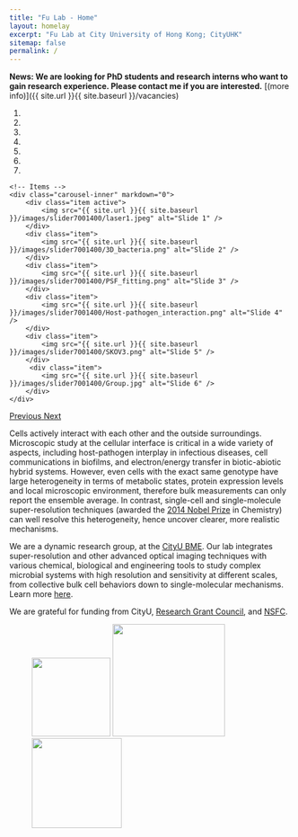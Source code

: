 ```yaml
---
title: "Fu Lab - Home"
layout: homelay
excerpt: "Fu Lab at City University of Hong Kong; CityUHK"
sitemap: false
permalink: /
---
```


**News: We are looking for PhD students and research interns who want to gain research experience. Please contact me if you are interested.** [(more info)]({{ site.url }}{{ site.baseurl }}/vacancies)


<div markdown="0" id="carousel" class="carousel slide" data-ride="carousel" data-interval="4000" data-pause="hover" >
    <!-- Menu -->
    <ol class="carousel-indicators">
        <li data-target="#carousel" data-slide-to="0" class="active"></li>
        <li data-target="#carousel" data-slide-to="1"></li>
        <li data-target="#carousel" data-slide-to="2"></li>
        <li data-target="#carousel" data-slide-to="3"></li>
        <li data-target="#carousel" data-slide-to="4"></li>
        <li data-target="#carousel" data-slide-to="5"></li>
        <li data-target="#carousel" data-slide-to="6"></li>
    </ol>

    <!-- Items -->
    <div class="carousel-inner" markdown="0">
        <div class="item active">
            <img src="{{ site.url }}{{ site.baseurl }}/images/slider7001400/laser1.jpeg" alt="Slide 1" />
        </div>
        <div class="item">
            <img src="{{ site.url }}{{ site.baseurl }}/images/slider7001400/3D_bacteria.png" alt="Slide 2" />
        </div>
        <div class="item">
            <img src="{{ site.url }}{{ site.baseurl }}/images/slider7001400/PSF_fitting.png" alt="Slide 3" />
        </div>
        <div class="item">
            <img src="{{ site.url }}{{ site.baseurl }}/images/slider7001400/Host-pathogen_interaction.png" alt="Slide 4" />
        </div>
        <div class="item">
            <img src="{{ site.url }}{{ site.baseurl }}/images/slider7001400/SKOV3.png" alt="Slide 5" />
        </div>       
         <div class="item">
            <img src="{{ site.url }}{{ site.baseurl }}/images/slider7001400/Group.jpg" alt="Slide 6" />
        </div>
    </div>
  <a class="left carousel-control" href="#carousel" role="button" data-slide="prev">
    <span class="glyphicon glyphicon-chevron-left" aria-hidden="true"></span>
    <span class="sr-only">Previous</span>
  </a>
  <a class="right carousel-control" href="#carousel" role="button" data-slide="next">
    <span class="glyphicon glyphicon-chevron-right" aria-hidden="true"></span>
    <span class="sr-only">Next</span>
  </a>
</div>


Cells actively interact with each other and the outside surroundings. Microscopic study at the cellular interface is critical in a wide variety of aspects, including host-pathogen interplay in infectious diseases, cell communications in biofilms, and electron/energy transfer in biotic-abiotic hybrid systems.  However, even cells with the exact same genotype have large heterogeneity in terms of metabolic states, protein expression levels and local microscopic environment, therefore bulk measurements can only report the ensemble average. In contrast, single-cell and single-molecule super-resolution techniques (awarded the [2014 Nobel Prize](https://www.nobelprize.org/prizes/chemistry/2014/summary/) in Chemistry) can well resolve this heterogeneity, hence uncover clearer, more realistic mechanisms.

We are a dynamic research group, at the [CityU BME](https://www.cityu.edu.hk/bme/). Our lab integrates super-resolution and other advanced optical imaging techniques with various chemical, biological and engineering tools to study complex microbial systems with high resolution and sensitivity at different scales, from collective bulk cell behaviors down to single-molecular mechanisms. Learn more [here](research). 


We are grateful for funding from CityU, [Research Grant Council](https://www.ugc.edu.hk/eng/rgc/), and [NSFC](https://www.nsfc.gov.cn/english/site_1/index.html).



<figure class="fourth">
  <img src="{{ site.url }}{{ site.baseurl }}/images/logopic/CityU_logo_2015.png" style="width: 140px">
  <img src="{{ site.url }}{{ site.baseurl }}/images/logopic/RGC_logo.jpeg" style="width: 200px">
  <img src="{{ site.url }}{{ site.baseurl }}/images/logopic/nsfc_logo.jpeg" style="width: 160px">
</figure>
